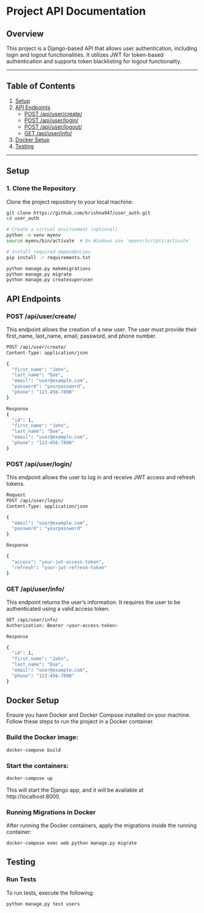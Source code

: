 # Project API Documentation

## Overview
This project is a Django-based API that allows user authentication, including login and logout functionalities. It utilizes JWT for token-based authentication and supports token blacklisting for logout functionality.

---

## Table of Contents
1. [Setup](#setup)
2. [API Endpoints](#api-endpoints)
    - [POST /api/user/create/](#post-apipathusercreate)
    - [POST /api/user/login/](#post-apipathuserlogin)
    - [POST /api/user/logout/](#post-apipathuserlogout)
    - [GET /api/user/info/](#get-apipathuserinfo)
3. [Docker Setup](#docker-setup)
4. [Testing](#testing)

---

## Setup

### 1. Clone the Repository
Clone the project repository to your local machine:

```bash
git clone https://github.com/krishna947/user_auth.git
cd user_auth

# Create a virtual environment (optional)
python -m venv myenv
source myenv/bin/activate  # On Windows use `myenv\Scripts\activate`

# Install required dependencies
pip install -r requirements.txt

python manage.py makemigrations
python manage.py migrate
python manage.py createsuperuser
 ```


## API Endpoints
### POST /api/user/create/
This endpoint allows the creation of a new user. The user must provide their first_name, last_name, email, password, and phone number.


```bash
POST /api/user/create/
Content-Type: application/json

{
  "first_name": "John",
  "last_name": "Doe",
  "email": "user@example.com",
  "password": "yourpassword",
  "phone": "123-456-7890"
}
```

```bash
Response
{
  "id": 1,
  "first_name": "John",
  "last_name": "Doe",
  "email": "user@example.com",
  "phone": "123-456-7890"
}
```


### POST /api/user/login/
This endpoint allows the user to log in and receive JWT access and refresh tokens.

```bash
Request
POST /api/user/login/
Content-Type: application/json

{
  "email": "user@example.com",
  "password": "yourpassword"
}
```

```bash
Response

{
  "access": "your-jwt-access-token",
  "refresh": "your-jwt-refresh-token"
}
```



### GET /api/user/info/
This endpoint returns the user’s information. It requires the user to be authenticated using a valid access token.

```bash
GET /api/user/info/
Authorization: Bearer <your-access-token>

```

```bash
Response

{
  "id": 1,
  "first_name": "John",
  "last_name": "Doe",
  "email": "user@example.com",
  "phone": "123-456-7890"
}
```



## Docker Setup
Ensure you have Docker and Docker Compose installed on your machine. Follow these steps to run the project in a Docker container.

### Build the Docker image:
```bash
docker-compose build
```

### Start the containers:
```bash
docker-compose up
```
This will start the Django app, and it will be available at http://localhost:8000.


### Running Migrations in Docker
After running the Docker containers, apply the migrations inside the running container:

```bash
docker-compose exec web python manage.py migrate
```


## Testing
### Run Tests
To run tests, execute the following:

```bash
python manage.py test users
```